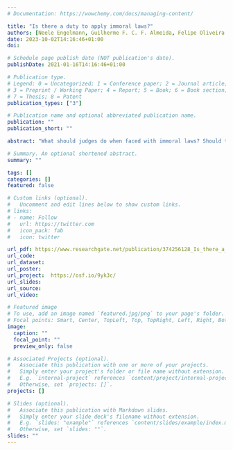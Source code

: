 ```yaml
---
# Documentation: https://wowchemy.com/docs/managing-content/

title: "Is there a duty to apply immoral laws?"
authors: [Neele Engelmann, Guilherme F. C. F. Almeida, Felipe Oliveira de Sousa, Karolina Prochownik, Ivar Hannikainen, Noel Struchiner, Stefan Magen]
date: 2023-10-02T14:16:46+01:00
doi: 

# Schedule page publish date (NOT publication's date).
publishDate: 2021-01-16T14:16:46+01:00

# Publication type.
# Legend: 0 = Uncategorized; 1 = Conference paper; 2 = Journal article;
# 3 = Preprint / Working Paper; 4 = Report; 5 = Book; 6 = Book section;
# 7 = Thesis; 8 = Patent
publication_types: ["3"]

# Publication name and optional abbreviated publication name.
publication: ""
publication_short: ""

abstract: "What should judges do when faced with immoral laws? Should they apply them withoutexception, since “the law is the law”? Or can exceptions be made for grossly immoral laws,such as historically, Nazi law? Surveying laypeople (N = 167) and people with some legaltraining (N = 141) on these matters, we find a surprisingly strong, monotonic relationship between people’s subjective moral evaluation of laws and their judgments that these lawsshould be applied in concrete cases. This tendency is most pronounced among individuals who endorse Natural Law (i.e., the legal-philosophical view that immoral laws are not validlaws at all), and is attenuated when disagreement about the moral status of a law is considered reasonable. The relationship is equally strong for laypeople and for those withlegal training. We situate our findings within the broader context of morality’s influence on legal reasoning that experimental jurisprudence has uncovered in recent years, and considernormative implications."

# Summary. An optional shortened abstract.
summary: ""

tags: []
categories: []
featured: false

# Custom links (optional).
#   Uncomment and edit lines below to show custom links.
# links:
# - name: Follow
#   url: https://twitter.com
#   icon_pack: fab
#   icon: twitter

url_pdf: https://www.researchgate.net/publication/374256128_Is_there_a_duty_to_apply_immoral_laws
url_code:
url_dataset:
url_poster:
url_project:  https://osf.io/9yk3c/
url_slides:
url_source:
url_video:

# Featured image
# To use, add an image named `featured.jpg/png` to your page's folder. 
# Focal points: Smart, Center, TopLeft, Top, TopRight, Left, Right, BottomLeft, Bottom, BottomRight.
image:
  caption: ""
  focal_point: ""
  preview_only: false

# Associated Projects (optional).
#   Associate this publication with one or more of your projects.
#   Simply enter your project's folder or file name without extension.
#   E.g. `internal-project` references `content/project/internal-project/index.md`.
#   Otherwise, set `projects: []`.
projects: []

# Slides (optional).
#   Associate this publication with Markdown slides.
#   Simply enter your slide deck's filename without extension.
#   E.g. `slides: "example"` references `content/slides/example/index.md`.
#   Otherwise, set `slides: ""`.
slides: ""
---
```

